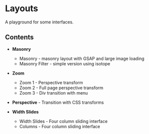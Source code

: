 # Layouts

A playground for some interfaces.

## Contents

- **Masonry**
    - Masonry - masonry layout with GSAP and large image loading
    - Masonry Filter - simple version using isotope

- **Zoom**
    - Zoom 1 - Perspective transform
    - Zoom 2 - Full page perspective transform
    - Zoom 3 - Div transition with menu

- **Perspective** - Transition with CSS transforms

- **Width Slides**
    - Width Slides - Four column sliding interface
    - Columns - Four column sliding interface
